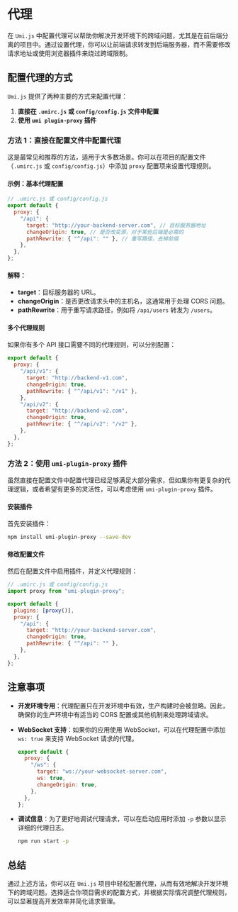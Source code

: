 # 代理

在 `Umi.js` 中配置代理可以帮助你解决开发环境下的跨域问题，尤其是在前后端分离的项目中。通过设置代理，你可以让前端请求转发到后端服务器，而不需要修改请求地址或使用浏览器插件来绕过跨域限制。

## 配置代理的方式

`Umi.js` 提供了两种主要的方式来配置代理：

1. **直接在 `.umirc.js` 或 `config/config.js` 文件中配置**
2. **使用 `umi plugin-proxy` 插件**

### 方法 1：直接在配置文件中配置代理

这是最常见和推荐的方法，适用于大多数场景。你可以在项目的配置文件（`.umirc.js` 或 `config/config.js`）中添加 `proxy` 配置项来设置代理规则。

#### 示例：基本代理配置

```javascript
// .umirc.js 或 config/config.js
export default {
  proxy: {
    "/api": {
      target: "http://your-backend-server.com", // 目标服务器地址
      changeOrigin: true, // 是否改变源，对于某些后端是必需的
      pathRewrite: { "^/api": "" }, // 重写路径，去掉前缀
    },
  },
};
```

#### 解释：

- **target**：目标服务器的 URL。
- **changeOrigin**：是否更改请求头中的主机名，这通常用于处理 CORS 问题。
- **pathRewrite**：用于重写请求路径，例如将 `/api/users` 转发为 `/users`。

#### 多个代理规则

如果你有多个 API 接口需要不同的代理规则，可以分别配置：

```javascript
export default {
  proxy: {
    "/api/v1": {
      target: "http://backend-v1.com",
      changeOrigin: true,
      pathRewrite: { "^/api/v1": "/v1" },
    },
    "/api/v2": {
      target: "http://backend-v2.com",
      changeOrigin: true,
      pathRewrite: { "^/api/v2": "/v2" },
    },
  },
};
```

### 方法 2：使用 `umi-plugin-proxy` 插件

虽然直接在配置文件中配置代理已经足够满足大部分需求，但如果你有更复杂的代理逻辑，或者希望有更多的灵活性，可以考虑使用 `umi-plugin-proxy` 插件。

#### 安装插件

首先安装插件：

```bash
npm install umi-plugin-proxy --save-dev
```

#### 修改配置文件

然后在配置文件中启用插件，并定义代理规则：

```javascript
// .umirc.js 或 config/config.js
import proxy from "umi-plugin-proxy";

export default {
  plugins: [proxy()],
  proxy: {
    "/api": {
      target: "http://your-backend-server.com",
      changeOrigin: true,
      pathRewrite: { "^/api": "" },
    },
  },
};
```

## 注意事项

- **开发环境专用**：代理配置只在开发环境中有效，生产构建时会被忽略。因此，确保你的生产环境中有适当的 CORS 配置或其他机制来处理跨域请求。
- **WebSocket 支持**：如果你的应用使用 WebSocket，可以在代理配置中添加 `ws: true` 来支持 WebSocket 请求的代理。

  ```javascript
  export default {
    proxy: {
      "/ws": {
        target: "ws://your-websocket-server.com",
        ws: true,
        changeOrigin: true,
      },
    },
  };
  ```

- **调试信息**：为了更好地调试代理请求，可以在启动应用时添加 `-p` 参数以显示详细的代理日志。

  ```bash
  npm run start -p
  ```

## 总结

通过上述方法，你可以在 `Umi.js` 项目中轻松配置代理，从而有效地解决开发环境下的跨域问题。选择适合你项目需求的配置方式，并根据实际情况调整代理规则，可以显著提高开发效率并简化请求管理。
